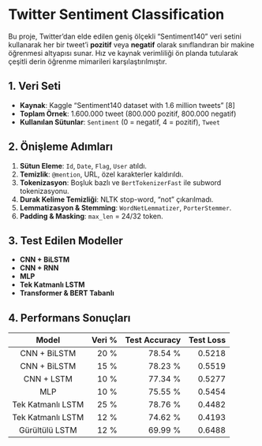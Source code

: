 # Twitter Sentiment Classification

Bu proje, Twitter’dan elde edilen geniş ölçekli “Sentiment140” veri setini kullanarak her bir tweet’i **pozitif** veya **negatif** olarak sınıflandıran bir makine öğrenmesi altyapısı sunar. Hız ve kaynak verimliliği ön planda tutularak çeşitli derin öğrenme mimarileri karşılaştırılmıştır.


## 1. Veri Seti

* **Kaynak**: Kaggle “Sentiment140 dataset with 1.6 million tweets” \[8]
* **Toplam Örnek**: 1.600.000 tweet (800.000 pozitif, 800.000 negatif)
* **Kullanılan Sütunlar**: `Sentiment` (0 = negatif, 4 = pozitif), `Tweet`


## 2. Önişleme Adımları

1. **Sütun Eleme**: `Id`, `Date`, `Flag`, `User` atıldı.
2. **Temizlik**: `@mention`, URL, özel karakterler kaldırıldı.
3. **Tokenizasyon**: Boşluk bazlı ve `BertTokenizerFast` ile subword tokenizasyonu.
4. **Durak Kelime Temizliği**: NLTK stop-word, “not” çıkarılmadı.
5. **Lemmatizasyon & Stemming**: `WordNetLemmatizer`, `PorterStemmer`.
6. **Padding & Masking**: `max_len` = 24/32 token.


## 3. Test Edilen Modeller

* **CNN + BiLSTM**
* **CNN + RNN**
* **MLP**
* **Tek Katmanlı LSTM**
* **Transformer & BERT Tabanlı**


## 4. Performans Sonuçları

|       Model       | Veri % | Test Accuracy | Test Loss |
| :---------------: | -----: | ------------: | --------: |
|    CNN + BiLSTM   |   20 % |       78.54 % |    0.5218 |
|    CNN + BiLSTM   |   15 % |       78.23 % |    0.5519 |
|     CNN + LSTM    |   10 % |       77.34 % |    0.5277 |
|        MLP        |   10 % |       75.55 % |    0.5454 |
| Tek Katmanlı LSTM |   25 % |       78.76 % |    0.4482 |
| Tek Katmanlı LSTM |   12 % |       74.62 % |    0.4193 |
|   Gürültülü LSTM  |   12 % |       69.99 % |    0.6488 |
